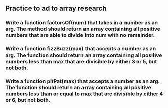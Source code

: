 ## Practice to ad to array research

### Write a function factorsOf(num) that takes in a number as an arg. The method should return an array containing all positive numbers that are able to divide into num with no remainder.

### Write a function fizzBuzz(max) that accepts a number as an arg. The function should return an array containing all positive numbers less than max that are divisible by either 3 or 5, but not both.


### Write a function pitPat(max) that accepts a number as an arg. The function should return an array containing all positive numbers less than or equal to max that are divisible by either 4 or 6, but not both.
